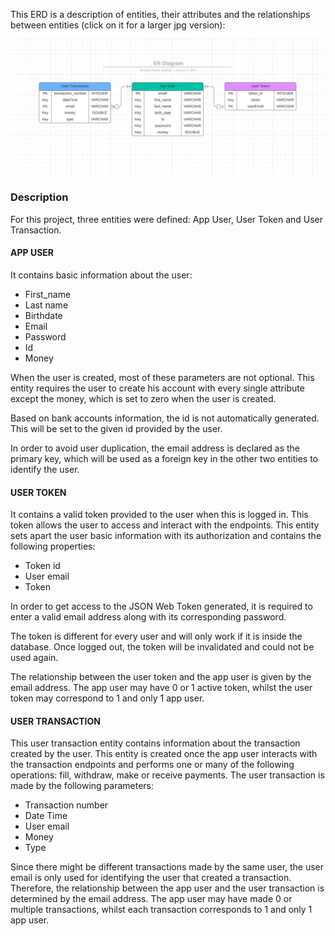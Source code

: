 

This ERD is a description of entities, their attributes and
the relationships between entities (click on it for a larger jpg
version):

[![ER diagram for nfldb](ERD-img.jpg)](ERD-img.jpg)
### Description

For this project, three entities were defined: App User, User Token and User Transaction.

#### APP USER

It contains basic information about the user:

- First_name
- Last name
- Birthdate
- Email
- Password
- Id
- Money

When the user is created, most of these parameters are not optional. 
This entity requires the user to create his account with every single
attribute except the money, which is set to zero when the user is created.

Based on bank accounts information, the id is not automatically generated.
This will be set to the given id provided by the user.

In order to avoid user duplication, the email address is declared as the primary key, 
which will be used as a foreign key in the other two entities to identify the user.

#### USER TOKEN

It contains a valid token provided to the user when this is logged in. 
This token allows the user to access and interact with the endpoints. 
This entity sets apart the user basic information with its authorization and
contains the following properties:


- Token id
- User email
- Token

In order to get access to the JSON Web Token generated, it is required to 
enter a valid email address along with its corresponding password.

The token is different for every user and will only work if it is inside the database.
Once logged out, the token will be invalidated and could not be used again. 

The relationship between the user token and the app user is given by the email address.
The app user may have 0 or 1 active token, whilst the user token may correspond to 1
and only 1 app user.

#### USER TRANSACTION

This user transaction entity contains information about the transaction created by the user.
This entity is created once the app user interacts with the transaction endpoints and performs
one or many of the following operations: fill, withdraw, make or receive payments.
The user transaction is made by the following parameters:


- Transaction number
- Date Time
- User email
- Money
- Type

Since there might be different transactions made by the same user, the user email is only used
for identifying the user that created a transaction. Therefore, the relationship between the
app user and the user transaction is determined by the email address. The app user may have made
0 or multiple transactions, whilst each transaction corresponds to 1 and only 1 app user.

